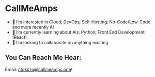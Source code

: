 # CallMeAmps
- 👀 I’m interested in Cloud; DevOps; Self-Hosting; No-Code/Low-Code and more recently AI
- 🌱 I’m currently learning about AIs; Python; Front End Development (React)
- 💞️ I’m looking to collaborate on anything exciting

## You Can Reach Me Hear:
Email: ntokozo@callmeamps.one\

